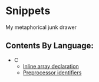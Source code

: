 # Snippets
My metaphorical junk drawer

## Contents By Language:

* C
  * [Inline array declaration](C/inline_array_decl.c)
  * [Preprocessor identifiers](C/preproc_identifiers.c)
